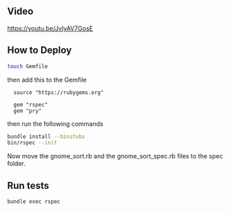 ## Video
https://youtu.be/JvIyAV7GosE

## How to Deploy
```bash
touch Gemfile
```

then add this to the Gemfile

```
  source "https://rubygems.org"

  gem "rspec"
  gem "pry"
```

then run the following commands

```bash
bundle install --binstubs
bin/rspec --init
```

Now move the gnome_sort.rb and the gnome_sort_spec.rb files to the spec folder.

## Run tests
```bash
bundle exec rspec
```
